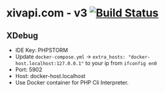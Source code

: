 # xivapi.com - v3 [![Build Status](https://travis-ci.org/xivapi/xivapi.com-v3.svg?branch=master)](https://travis-ci.org/xivapi/xivapi.com-v3)


## XDebug
- IDE Key: PHPSTORM
- Update `docker-compose.yml` -> `extra_hosts: "docker-host.localhost:127.0.0.1"` to your ip from `ifconfig en0`
- Port: 5902
- Host: docker-host.localhost
- Use Docker container for PHP Cli Interpreter.
